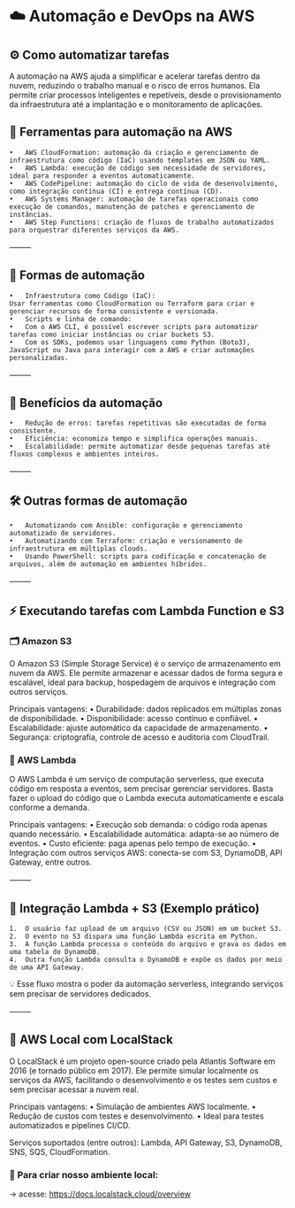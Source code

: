 # ☁️ Automação e DevOps na AWS

## ⚙️ Como automatizar tarefas

A automação na AWS ajuda a simplificar e acelerar tarefas dentro da nuvem, reduzindo o trabalho manual e o risco de erros humanos.
Ela permite criar processos inteligentes e repetíveis, desde o provisionamento da infraestrutura até a implantação e o monitoramento de aplicações.

## 🧩 Ferramentas para automação na AWS
	•	AWS CloudFormation: automação da criação e gerenciamento de infraestrutura como código (IaC) usando templates em JSON ou YAML.
    •	AWS Lambda: execução de código sem necessidade de servidores, ideal para responder a eventos automaticamente.
	•	AWS CodePipeline: automação do ciclo de vida de desenvolvimento, como integração contínua (CI) e entrega contínua (CD).
	•	AWS Systems Manager: automação de tarefas operacionais como execução de comandos, manutenção de patches e gerenciamento de instâncias.
	•	AWS Step Functions: criação de fluxos de trabalho automatizados para orquestrar diferentes serviços da AWS.

⸻

## 🧠 Formas de automação
	•	Infraestrutura como Código (IaC):
    Usar ferramentas como CloudFormation ou Terraform para criar e gerenciar recursos de forma consistente e versionada.
	•	Scripts e linha de comando:
	•	Com o AWS CLI, é possível escrever scripts para automatizar tarefas como iniciar instâncias ou criar buckets S3.
	•	Com os SDKs, podemos usar linguagens como Python (Boto3), JavaScript ou Java para interagir com a AWS e criar automações personalizadas.

⸻

## 🌟 Benefícios da automação
	•	Redução de erros: tarefas repetitivas são executadas de forma consistente.
	•	Eficiência: economiza tempo e simplifica operações manuais.
    •	Escalabilidade: permite automatizar desde pequenas tarefas até fluxos complexos e ambientes inteiros.

⸻

## 🛠️ Outras formas de automação
	•	Automatizando com Ansible: configuração e gerenciamento automatizado de servidores.
	•	Automatizando com Terraform: criação e versionamento de infraestrutura em múltiplas clouds.
	•	Usando PowerShell: scripts para codificação e concatenação de arquivos, além de automação em ambientes híbridos.
   
⸻

## ⚡️ Executando tarefas com Lambda Function e S3

### 🗂️ Amazon S3

O Amazon S3 (Simple Storage Service) é o serviço de armazenamento em nuvem da AWS. Ele permite armazenar e acessar dados de forma segura e escalável, ideal para backup, hospedagem de arquivos e integração com outros serviços.

Principais vantagens:
	•	Durabilidade: dados replicados em múltiplas zonas de disponibilidade.
	•	Disponibilidade: acesso contínuo e confiável.
	•	Escalabilidade: ajuste automático da capacidade de armazenamento.
	•	Segurança: criptografia, controle de acesso e auditoria com CloudTrail.

### 🧮 AWS Lambda

O AWS Lambda é um serviço de computação serverless, que executa código em resposta a eventos, sem precisar gerenciar servidores.
Basta fazer o upload do código que o Lambda executa automaticamente e escala conforme a demanda.

Principais vantagens:
	•	Execução sob demanda: o código roda apenas quando necessário.
	•	Escalabilidade automática: adapta-se ao número de eventos.
	•	Custo eficiente: paga apenas pelo tempo de execução.
	•	Integração com outros serviços AWS: conecta-se com S3, DynamoDB, API Gateway, entre outros.

⸻

## 🔁 Integração Lambda + S3 (Exemplo prático)
    1.	O usuário faz upload de um arquivo (CSV ou JSON) em um bucket S3.
	2.	O evento no S3 dispara uma função Lambda escrita em Python.
	3.	A função Lambda processa o conteúdo do arquivo e grava os dados em uma tabela do DynamoDB.
	4.	Outra função Lambda consulta o DynamoDB e expõe os dados por meio de uma API Gateway.

💡 Esse fluxo mostra o poder da automação serverless, integrando serviços sem precisar de servidores dedicados.

⸻

## 🧰 AWS Local com LocalStack

O LocalStack é um projeto open-source criado pela Atlantis Software em 2016 (e tornado público em 2017).
Ele permite simular localmente os serviços da AWS, facilitando o desenvolvimento e os testes sem custos e sem precisar acessar a nuvem real.

Principais vantagens:
	•	Simulação de ambientes AWS localmente.
	•	Redução de custos com testes e desenvolvimento.
	•	Ideal para testes automatizados e pipelines CI/CD.

Serviços suportados (entre outros):
Lambda, API Gateway, S3, DynamoDB, SNS, SQS, CloudFormation.

### 🔗 Para criar nosso ambiente local:
-> acesse: https://docs.localstack.cloud/overview
